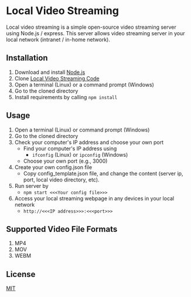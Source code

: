 # Local Video Streaming

Local video streaming is a simple open-source video streaming server using
Node.js / express. This server allows video streaming server in your local
network (intranet / in-home network).

## Installation

1. Download and install [Node.js](https://nodejs.org/en/)
2. Clone [Local Video Streaming Code](https://github.com/rihwan/local_video_streaming)
3. Open a terminal (Linux) or a command prompt (Windows)
4. Go to the cloned directory
5. Install requirements by calling ```npm install```

## Usage

1. Open a terminal (Linux) or command prompt (Windows)
2. Go to the cloned directory
3. Check your computer's IP address and choose your own port
   - Find your computer's IP address using
     - ```ifconfig``` (Linux) or ```ipconfig``` (Windows)
   - Choose your own port (e.g., 3000)
4. Create your own config.json file
   - Copy config_template.json file, and change the content (server ip, port, local video directory, etc).
4. Run server by
   - ```npm start <<<Your config file>>>```
5. Access your local streaming webpage in any devices in your local network
   - ```http://<<<IP address>>>:<<<port>>>```

## Supported Video File Formats

1. MP4
2. MOV
3. WEBM

## License
[MIT](https://github.com/rihwan/local_video_streaming/blob/master/LICENSE)
